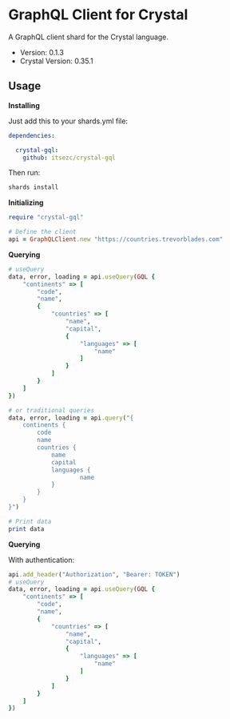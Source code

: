 # GraphQL Client for Crystal

A GraphQL client shard for the Crystal language.

- Version: 0.1.3
- Crystal Version: 0.35.1

## Usage

**Installing**

Just add this to your shards.yml file:

```yml
dependencies:

  crystal-gql:
    github: itsezc/crystal-gql

```

Then run:

```bash
shards install
```

**Initializing**

```ruby
require "crystal-gql"

# Define the client
api = GraphQLClient.new "https://countries.trevorblades.com"
```

**Querying**

```ruby
# useQuery
data, error, loading = api.useQuery(GQL {
	"continents" => [
		"code",
		"name",
		{
			"countries" => [
				"name",
				"capital",
				{
					"languages" => [
						"name"
					]
				}
			]
		}
	]
})

# or traditional queries
data, error, loading = api.query("{
    continents {
        code
        name
    	countries {
      		name
      		capital
      		languages {
        			name
      		}
    	}
    }
}")

# Print data
print data
```

**Querying**

With authentication:


```ruby
api.add_header("Authorization", "Bearer: TOKEN")
# useQuery
data, error, loading = api.useQuery(GQL {
	"continents" => [
		"code",
		"name",
		{
			"countries" => [
				"name",
				"capital",
				{
					"languages" => [
						"name"
					]
				}
			]
		}
	]
})
```
